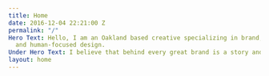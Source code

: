```yaml
---
title: Home
date: 2016-12-04 22:21:00 Z
permalink: "/"
Hero Text: Hello, I am an Oakland based creative specializing in brand, strategy,
  and human-focused design.
Under Hero Text: I believe that behind every great brand is a story and a motive.
layout: home
---
```


